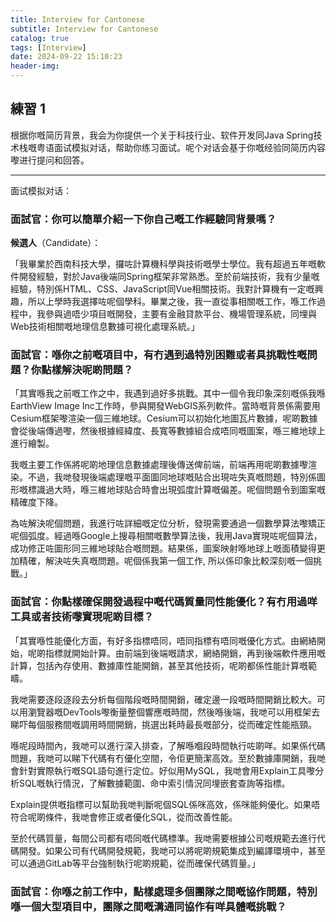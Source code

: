 ```yaml
---
title: Interview for Cantonese
subtitle: Interview for Cantonese
catalog: true
tags: [Interview]
date: 2024-09-22 15:10:23
header-img:
---
```


## 練習 1

根据你嘅简历背景，我会为你提供一个关于科技行业、软件开发同Java Spring技术栈嘅粤语面试模拟对话，帮助你练习面试。呢个对话会基于你嘅经验同简历内容嚟进行提问和回答。

---

面试模拟对话：

### **面試官**：你可以簡單介紹一下你自己嘅工作經驗同背景嗎？

**候選人**（Candidate）：

「我畢業於西南科技大學，攞咗計算機科學與技術嘅學士學位。我有超過五年嘅軟件開發經驗，對於Java後端同Spring框架非常熟悉。至於前端技術，我有少量嘅經驗，特別係HTML、CSS、JavaScript同Vue相關技術。我對計算機有一定嘅興趣，所以上學時我選擇咗呢個學科。畢業之後，我一直從事相關嘅工作，喺工作過程中，我參與過唔少項目嘅開發，主要有金融貸款平台、機場管理系統，同埋與Web技術相關嘅地理信息數據可視化處理系統。」



### **面試官**：喺你之前嘅項目中，有冇遇到過特別困難或者具挑戰性嘅問題？你點樣解決呢啲問題？



「其實喺我之前嘅工作之中，我遇到過好多挑戰。其中一個令我印象深刻嘅係我喺EarthView Image Inc工作時，參與開發WebGIS系列軟件。當時嘅背景係需要用Cesium框架嚟渲染一個三維地球。Cesium可以初始化地圖瓦片數據，呢啲數據會從後端傳過嚟，然後根據經緯度、長寬等數據組合成唔同嘅圖案，喺三維地球上進行繪製。

我嘅主要工作係將呢啲地理信息數據處理後傳送俾前端，前端再用呢啲數據嚟渲染。不過，我哋發現後端處理嘅平面圖同地球嘅貼合出現咗失真嘅問題，特別係圖形嘅標識過大時，喺三維地球貼合時會出現弧度計算嘅偏差。呢個問題令到圖案嘅精確度下降。

為咗解決呢個問題，我進行咗詳細嘅定位分析，發現需要通過一個數學算法嚟矯正呢個弧度。經過喺Google上搜尋相關嘅數學算法後，我用Java實現咗呢個算法，成功修正咗圖形同三維地球貼合嘅問題。結果係，圖案映射喺地球上嘅面積變得更加精確，解決咗失真嘅問題。呢個係我第一個工作, 所以係印象比較深刻嘅一個挑戰。」



### **面試官**：你點樣確保開發過程中嘅代碼質量同性能優化？有冇用過咩工具或者技術嚟實現呢啲目標？

「其實喺性能優化方面，有好多指標唔同，唔同指標有唔同嘅優化方式。由網絡開始，呢啲指標就開始計算。由前端到後端嘅請求，網絡開銷，再到後端軟件應用嘅計算，包括內存使用、數據庫性能開銷，甚至其他技術，呢啲都係性能計算嘅範疇。

我哋需要逐段逐段去分析每個階段嘅時間開銷，確定邊一段嘅時間開銷比較大。可以用瀏覽器嘅DevTools嚟衡量整個響應嘅時間，然後喺後端，我哋可以用框架去睇吓每個服務間嘅調用時間開銷，挑選出耗時最長嘅部分，從而確定性能瓶頸。

喺呢段時間內，我哋可以進行深入排查，了解喺嗰段時間執行咗啲咩。如果係代碼問題，我哋可以睇下代碼有冇優化空間，令佢更簡潔高效。至於數據庫開銷，我哋會針對實際執行嘅SQL語句進行定位。好似用MySQL，我哋會用Explain工具嚟分析SQL嘅執行情況，了解數據範圍、命中索引情況同埋嵌套查詢等指標。

Explain提供嘅指標可以幫助我哋判斷呢個SQL係咪高效，係咪能夠優化。如果唔符合呢啲條件，我哋會修正或者優化SQL，從而改善性能。

至於代碼質量，每間公司都有唔同嘅代碼標準。我哋需要根據公司嘅規範去進行代碼開發。如果公司有代碼開發規範，我哋可以將呢啲規範集成到編譯環境中，甚至可以通過GitLab等平台強制執行呢啲規範，從而確保代碼質量。」

### **面試官**：你喺之前工作中，點樣處理多個團隊之間嘅協作問題，特別喺一個大型項目中，團隊之間嘅溝通同協作有咩具體嘅挑戰？



>
